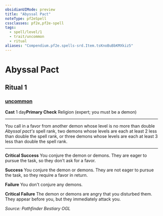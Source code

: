 ```yaml
---
obsidianUIMode: preview
title: "Abyssal Pact"
noteType: pf2eSpell
cssclasses: pf2e,pf2e-spell
tags:
  - spell/level/1
  - trait/uncommon
  - ritual
aliases: "Compendium.pf2e.spells-srd.Item.tsKnoBuBbKMXkiz5" 
---
```

# Abyssal Pact   
## Ritual 1
### [uncommon](uncommon "Uncommon Rarity Trait")

**Cast** 1 day**Primary Check** Religion (expert; you must be a demon)
* * * 
You call in a favor from another demon whose level is no more than double _Abyssal pact's_ spell rank, two demons whose levels are each at least 2 less than double the spell rank, or three demons whose levels are each at least 3 less than double the spell rank.

* * *

**Critical Success** You conjure the demon or demons. They are eager to pursue the task, so they don't ask for a favor.

**Success** You conjure the demon or demons. They are not eager to pursue the task, so they require a favor in return.

**Failure** You don't conjure any demons.

**Critical Failure** The demon or demons are angry that you disturbed them. They appear before you, but they immediately attack you.

*Source: Pathfinder Bestiary*
*OGL*